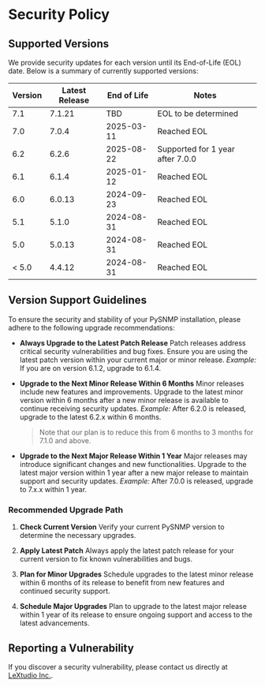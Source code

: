 # Security Policy

## Supported Versions

We provide security updates for each version until its End-of-Life (EOL) date. Below is a summary of currently supported versions:

| Version | Latest Release | End of Life | Notes                              |
| ------- | -------------- | ----------- | ---------------------------------- |
| 7.1     | 7.1.21         | TBD         | EOL to be determined               |
| 7.0     | 7.0.4          | 2025-03-11  | Reached EOL                        |
| 6.2     | 6.2.6          | 2025-08-22  | Supported for 1 year after 7.0.0   |
| 6.1     | 6.1.4          | 2025-01-12  | Reached EOL                        |
| 6.0     | 6.0.13         | 2024-09-23  | Reached EOL                        |
| 5.1     | 5.1.0          | 2024-08-31  | Reached EOL                        |
| 5.0     | 5.0.13         | 2024-08-31  | Reached EOL                        |
| < 5.0   | 4.4.12         | 2024-08-31  | Reached EOL                        |

## Version Support Guidelines

To ensure the security and stability of your PySNMP installation, please adhere to the following upgrade recommendations:

- **Always Upgrade to the Latest Patch Release**
  Patch releases address critical security vulnerabilities and bug fixes. Ensure you are using the latest patch version within your current major or minor release.
  *Example:* If you are on version 6.1.2, upgrade to 6.1.4.

- **Upgrade to the Next Minor Release Within 6 Months**
  Minor releases include new features and improvements. Upgrade to the latest minor version within 6 months after a new minor release is available to continue receiving security updates.
  *Example:* After 6.2.0 is released, upgrade to the latest 6.2.x within 6 months.

  > Note that our plan is to reduce this from 6 months to 3 months for 7.1.0 and above.

- **Upgrade to the Next Major Release Within 1 Year**
  Major releases may introduce significant changes and new functionalities. Upgrade to the latest major version within 1 year after a new major release to maintain support and security updates.
  *Example:* After 7.0.0 is released, upgrade to 7.x.x within 1 year.

### Recommended Upgrade Path

1. **Check Current Version**
   Verify your current PySNMP version to determine the necessary upgrades.

2. **Apply Latest Patch**
   Always apply the latest patch release for your current version to fix known vulnerabilities and bugs.

3. **Plan for Minor Upgrades**
   Schedule upgrades to the latest minor release within 6 months of its release to benefit from new features and continued security support.

4. **Schedule Major Upgrades**
   Plan to upgrade to the latest major release within 1 year of its release to ensure ongoing support and access to the latest advancements.

## Reporting a Vulnerability

If you discover a security vulnerability, please contact us directly at [LeXtudio Inc.](https://lextudio.com).
